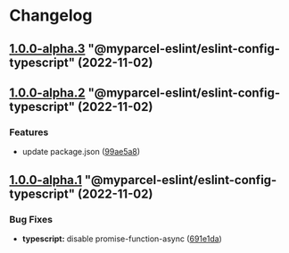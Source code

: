 # Changelog

<!-- MONODEPLOY:BELOW -->

## [1.0.0-alpha.3](https://github/myparcelnl/eslint/compare/@myparcel-eslint/eslint-config-typescript@1.0.0-alpha.2...@myparcel-eslint/eslint-config-typescript@1.0.0-alpha.3) "@myparcel-eslint/eslint-config-typescript" (2022-11-02)




## [1.0.0-alpha.2](https://github/myparcelnl/eslint/compare/@myparcel-eslint/eslint-config-typescript@1.0.0-alpha.1...@myparcel-eslint/eslint-config-typescript@1.0.0-alpha.2) "@myparcel-eslint/eslint-config-typescript" (2022-11-02)


### Features

* update package.json ([99ae5a8](https://github/myparcelnl/eslint/commit/99ae5a866389101f92e0b7ea077306d9dabb44e4))




## [1.0.0-alpha.1](https://github/myparcelnl/eslint/compare/@myparcel-eslint/eslint-config-typescript@1.0.0-alpha.0...@myparcel-eslint/eslint-config-typescript@1.0.0-alpha.1) "@myparcel-eslint/eslint-config-typescript" (2022-11-02)


### Bug Fixes

* **typescript:** disable promise-function-async ([691e1da](https://github/myparcelnl/eslint/commit/691e1dac244c5a8de9755e911b2d5c92bb84dde6))


